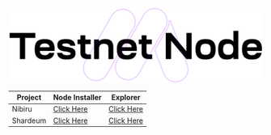 <p align="center">
<img sizes="(max-width: 600px) 480px, 800px" src="https://raw.githubusercontent.com/MOI14s/Testnet-Node/main/testnetnode.png">

| Project | Node Installer                                 | Explorer                                           |
|---------|------------------------------------            |-------------------------------------------         |    
| Nibiru   | [Click Here](./Nibiru%20ITN-1/Readme.md)      | [Click Here](https://explorer.testnet.nibiru.fi)   |
| Shardeum | [Click Here](./Shardeum%20Betanet/Readme.md)  | [Click Here](https://explorer-sphinx.shardeum.org) |
